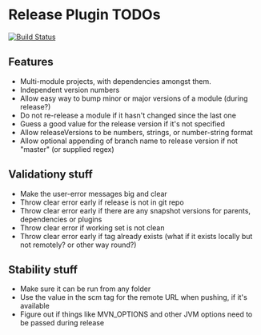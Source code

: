 Release Plugin TODOs
====================

[![Build Status](https://travis-ci.org/danielflower/maven-multi-module-releaser.svg?branch=master)](https://travis-ci.org/danielflower/maven-multi-module-releaser)

Features
--------

* Multi-module projects, with dependencies amongst them.
* Independent version numbers
* Allow easy way to bump minor or major versions of a module (during release?)
* Do not re-release a module if it hasn't changed since the last one
* Guess a good value for the release version if it's not specified
* Allow releaseVersions to be numbers, strings, or number-string format
* Allow optional appending of branch name to release version if not "master" (or supplied regex)

Validationy stuff
-----------------

* Make the user-error messages big and clear
* Throw clear error early if release is not in git repo
* Throw clear error early if there are any snapshot versions for parents, dependencies or plugins
* Throw clear error if working set is not clean
* Throw clear error early if tag already exists (what if it exists locally but not remotely? or other way round?)

Stability stuff
---------------

* Make sure it can be run from any folder
* Use the value in the scm tag for the remote URL when pushing, if it's available
* Figure out if things like MVN_OPTIONS and other JVM options need to be passed during release